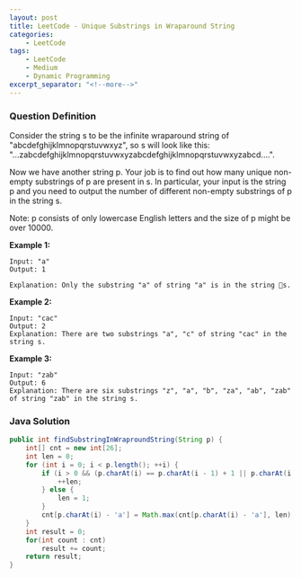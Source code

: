 ```yaml
---
layout: post
title: LeetCode - Unique Substrings in Wraparound String
categories:
    - LeetCode
tags:
    - LeetCode
    - Medium
    - Dynamic Programming
excerpt_separator: "<!--more-->"
---
```


### Question Definition
Consider the string s to be the infinite wraparound string of "abcdefghijklmnopqrstuvwxyz", so s will look like this: "...zabcdefghijklmnopqrstuvwxyzabcdefghijklmnopqrstuvwxyzabcd....".

Now we have another string p. Your job is to find out how many unique non-empty substrings of p are present in s. In particular, your input is the string p and you need to output the number of different non-empty substrings of p in the string s.

Note: p consists of only lowercase English letters and the size of p might be over 10000.
<!--more-->

**Example 1:**
```
Input: "a"
Output: 1

Explanation: Only the substring "a" of string "a" is in the string s.
```
**Example 2:**
```
Input: "cac"
Output: 2
Explanation: There are two substrings "a", "c" of string "cac" in the string s.
```
**Example 3:**
```
Input: "zab"
Output: 6
Explanation: There are six substrings "z", "a", "b", "za", "ab", "zab" of string "zab" in the string s.
```
### Java Solution
```java
public int findSubstringInWraproundString(String p) {
    int[] cnt = new int[26];
    int len = 0;
    for (int i = 0; i < p.length(); ++i) {
        if (i > 0 && (p.charAt(i) == p.charAt(i - 1) + 1 || p.charAt(i - 1) - p.charAt(i) == 25)) {
            ++len;
        } else {
            len = 1;
        }
        cnt[p.charAt(i) - 'a'] = Math.max(cnt[p.charAt(i) - 'a'], len);
    }
    int result = 0;
    for(int count : cnt)
        result += count;
    return result;
}
```